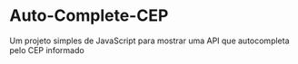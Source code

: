 # Auto-Complete-CEP
Um projeto simples de JavaScript para mostrar uma API que autocompleta pelo CEP informado
